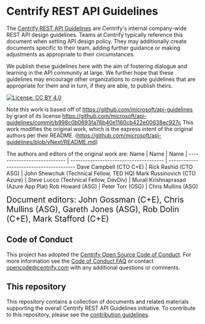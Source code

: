 # Centrify REST API Guidelines
The [Centrify REST API Guidelines](Guidelines.md) are Centrify's internal company-wide REST API design guidelines.
Teams at Centrify typically reference this document when setting API design policy.
They may additionally create documents specific to their team, adding further guidance or making adjustments as appropriate to their circumstances.

We publish these guidelines here with the aim of fostering dialogue and learning in the API community at large.
We further hope that these guidelines may encourage other organizations to create guidelines that are appropriate for them and in turn, if they are able, to publish theirs.

[![License: CC BY 4.0](https://img.shields.io/badge/License-CC%20BY%204.0-lightgrey.svg)](https://creativecommons.org/licenses/by/4.0/)

Note this work is based off of https://github.com/microsoft/api-guidelines by grant of its license https://github.com/microsoft/api-guidelines/commit/b998c0b0693fa76b40e1160cb422e00638ec927c
This work modifies the original work, which is the express intent of the original authors per their README. (https://github.com/microsoft/api-guidelines/blob/vNext/README.md)

The authors and editors of the original work are:
Name | Name | Name |
---------------------------- | -------------------------------------- | ----------------------------------------
Dave Campbell (CTO C+E)      | Rick Rashid (CTO ASG)                  | John Shewchuk (Technical Fellow, TED HQ)
Mark Russinovich (CTO Azure) | Steve Lucco (Technical Fellow, DevDiv) | Murali Krishnaprasad (Azure App Plat)
Rob Howard (ASG)             | Peter Torr  (OSG)                      | Chris Mullins (ASG)

<div style="font-size:150%">
Document editors: John Gossman (C+E), Chris Mullins (ASG), Gareth Jones (ASG), Rob Dolin (C+E), Mark Stafford (C+E)<br/>
</div>

## Code of Conduct
This project has adopted the [Centrify Open Source Code of Conduct](https://opensource.centrify.com/codeofconduct/). For more information see the [Code of Conduct FAQ](https://opensource.centrify.com/codeofconduct/faq/) or contact [opencode@centrify.com](mailto:opencode@centrify.com) with any additional questions or comments.

## This repository
This repository contains a collection of documents and related materials supporting the overall Centrify REST API Guidelines initiative. To contribute to this repository, please see the [contribution guidelines][contribution-guidance].

[contribution-guidance]: CONTRIBUTING.md
